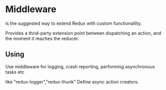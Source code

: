 # Middleware

is the suggested way to extend Redux with custom functionallity.

Provides a thrid-party extension point between dispatching an action, and the moment it reaches the reducer.

## Using

Use middleware for logging, crash reporting, performing asynchronous tasks etc

like "redux-logger","redux-thunk" Define async action creators.

